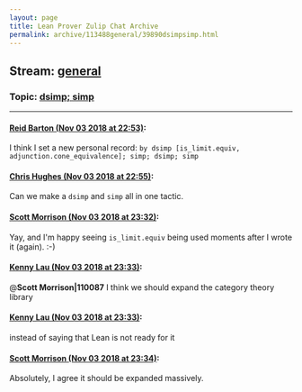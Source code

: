 ```yaml
---
layout: page
title: Lean Prover Zulip Chat Archive 
permalink: archive/113488general/39890dsimpsimp.html
---
```


## Stream: [general](index.html)
### Topic: [dsimp; simp](39890dsimpsimp.html)

---

#### [Reid Barton (Nov 03 2018 at 22:53)](https://leanprover.zulipchat.com/#narrow/stream/113488-general/topic/dsimp%3B%20simp/near/137130133):
I think I set a new personal record:
`by dsimp [is_limit.equiv, adjunction.cone_equivalence]; simp; dsimp; simp`

#### [Chris Hughes (Nov 03 2018 at 22:55)](https://leanprover.zulipchat.com/#narrow/stream/113488-general/topic/dsimp%3B%20simp/near/137130203):
Can we make a `dsimp` and `simp` all in one tactic.

#### [Scott Morrison (Nov 03 2018 at 23:32)](https://leanprover.zulipchat.com/#narrow/stream/113488-general/topic/dsimp%3B%20simp/near/137131263):
Yay, and I'm happy seeing `is_limit.equiv` being used moments after I wrote it (again). :-)

#### [Kenny Lau (Nov 03 2018 at 23:33)](https://leanprover.zulipchat.com/#narrow/stream/113488-general/topic/dsimp%3B%20simp/near/137131270):
@**Scott Morrison|110087** I think we should expand the category theory library

#### [Kenny Lau (Nov 03 2018 at 23:33)](https://leanprover.zulipchat.com/#narrow/stream/113488-general/topic/dsimp%3B%20simp/near/137131272):
instead of saying that Lean is not ready for it

#### [Scott Morrison (Nov 03 2018 at 23:34)](https://leanprover.zulipchat.com/#narrow/stream/113488-general/topic/dsimp%3B%20simp/near/137131315):
Absolutely, I agree it should be expanded massively.

